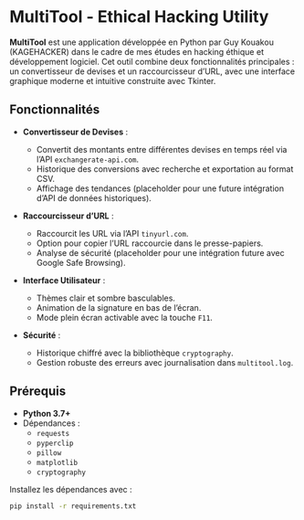 # MultiTool - Ethical Hacking Utility

**MultiTool** est une application développée en Python par Guy Kouakou (KAGEHACKER) dans le cadre de mes études en hacking éthique et développement logiciel. Cet outil combine deux fonctionnalités principales : un convertisseur de devises et un raccourcisseur d’URL, avec une interface graphique moderne et intuitive construite avec Tkinter.

## Fonctionnalités

- **Convertisseur de Devises** :
  - Convertit des montants entre différentes devises en temps réel via l’API `exchangerate-api.com`.
  - Historique des conversions avec recherche et exportation au format CSV.
  - Affichage des tendances (placeholder pour une future intégration d’API de données historiques).

- **Raccourcisseur d’URL** :
  - Raccourcit les URL via l’API `tinyurl.com`.
  - Option pour copier l’URL raccourcie dans le presse-papiers.
  - Analyse de sécurité (placeholder pour une intégration future avec Google Safe Browsing).

- **Interface Utilisateur** :
  - Thèmes clair et sombre basculables.
  - Animation de la signature en bas de l’écran.
  - Mode plein écran activable avec la touche `F11`.

- **Sécurité** :
  - Historique chiffré avec la bibliothèque `cryptography`.
  - Gestion robuste des erreurs avec journalisation dans `multitool.log`.

## Prérequis

- **Python 3.7+**
- Dépendances :
  - `requests`
  - `pyperclip`
  - `pillow`
  - `matplotlib`
  - `cryptography`

Installez les dépendances avec :
```bash
pip install -r requirements.txt
